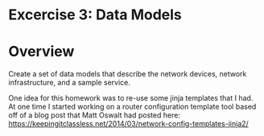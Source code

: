 # Excercise 3: Data Models

# Overview 
  Create a set of data models that describe the network devices, network infrastructure, and a sample service.  


One idea for this homework was to re-use some jinja templates that I had. At one time I started working on a router configuration template tool based off of a blog post that Matt Oswalt had posted here: https://keepingitclassless.net/2014/03/network-config-templates-jinja2/ 
